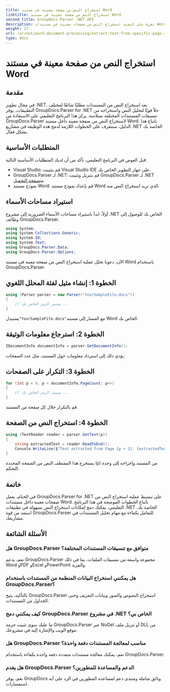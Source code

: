 ```yaml
---
title: استخراج النص من صفحة معينة في مستند Word
linktitle: استخراج النص من صفحة معينة في مستند Word
second_title: GroupDocs.Parser .NET API
description: تعرف على كيفية استخراج النص من صفحات معينة في مستندات Word باستخدام GroupDocs.Parser لـ .NET. دمج قدرات استخراج النص في .NET الخاص بك.
weight: 17
url: /ar/net/word-document-processing/extract-text-from-specific-page-in-word-document/
type: docs
---
```

# استخراج النص من صفحة معينة في مستند Word

## مقدمة
في مجال تطوير .NET، يعد استخراج النص من المستندات مطلبًا شائعًا لمختلف التطبيقات. يوفر GroupDocs.Parser for .NET حلاً قويًا لتحليل النص واستخراجه من تنسيقات المستندات المختلفة بسلاسة. يركز هذا البرنامج التعليمي على الاستفادة من GroupDocs.Parser لاستخراج النص من صفحة معينة داخل مستند Word. باتباع هذا الدليل، ستتعرف على الخطوات اللازمة لدمج هذه الوظيفة في مشاريع .NET الخاصة بك بشكل فعال.
## المتطلبات الأساسية
قبل الغوص في البرنامج التعليمي، تأكد من أن لديك المتطلبات الأساسية التالية:
- Visual Studio: قم بتثبيت Visual Studio IDE على جهاز التطوير الخاص بك.
-  GroupDocs.Parser لـ .NET: قم بتنزيل وتثبيت GroupDocs.Parser لـ .NET من[صفحة التحميل](https://releases.groupdocs.com/parser/net/).
- نموذج مستند Word: قم بإعداد نموذج مستند Word الذي تريد استخراج النص منه.

## استيراد مساحات الأسماء
أولاً، ابدأ باستيراد مساحات الأسماء الضرورية إلى مشروع .NET الخاص بك للوصول إلى وظائف GroupDocs.Parser.
```csharp
using System;
using System.Collections.Generic;
using System.IO;
using System.Text;
using GroupDocs.Parser.Data;
using GroupDocs.Parser.Options;
```

الآن، دعونا نحلل عملية استخراج النص من صفحة معينة في مستند Word باستخدام GroupDocs.Parser.
## الخطوة 1: إنشاء مثيل لفئة المحلل اللغوي
```csharp
using (Parser parser = new Parser("YourSampleFile.docx"))
{
    // يستمر الرمز الخاص بك ...
}
```
 يستبدل`"YourSampleFile.docx"`مع المسار إلى مستند Word الخاص بك.
## الخطوة 2: استرجاع معلومات الوثيقة
```csharp
IDocumentInfo documentInfo = parser.GetDocumentInfo();
```
يؤدي ذلك إلى استرداد معلومات حول المستند، مثل عدد الصفحات.
## الخطوة 3: التكرار على الصفحات
```csharp
for (int p = 0; p < documentInfo.PageCount; p++)
{
    // يستمر الرمز الخاص بك ...
}
```
قم بالتكرار خلال كل صفحة من المستند.
## الخطوة 4: استخراج النص من الصفحة
```csharp
using (TextReader reader = parser.GetText(p))
{
    string extractedText = reader.ReadToEnd();
    Console.WriteLine($"Text extracted from Page {p + 1}: {extractedText}");
}
```
يستخرج هذا المقتطف النص من الصفحة المحددة (`p`) من المستند وإخراجه إلى وحدة التحكم.

## خاتمة
في الختام، يعمل GroupDocs.Parser for .NET على تبسيط عملية استخراج النص من صفحات معينة داخل مستندات Word. باتباع الخطوات الموضحة في هذا البرنامج التعليمي، يمكنك دمج إمكانات استخراج النص بسهولة في تطبيقات .NET الخاصة بك. استفد من قوة GroupDocs.Parser للتعامل بكفاءة مع مهام تحليل المستندات في مشاريعك.

## الأسئلة الشائعة
### هل GroupDocs.Parser متوافق مع تنسيقات المستندات المختلفة؟
نعم، يدعم GroupDocs.Parser مجموعة واسعة من تنسيقات الملفات، بما في ذلك Word وPDF وExcel وPowerPoint والمزيد.
### هل يمكنني استخراج البيانات المنظمة من المستندات باستخدام GroupDocs.Parser؟
بالتأكيد، يتيح GroupDocs.Parser استخراج النصوص والصور وبيانات التعريف وحتى الجداول من المستندات.
### كيف يمكنني دمج GroupDocs.Parser في مشروع .NET الخاص بي؟
ما عليك سوى تثبيت حزمة GroupDocs.Parser عبر NuGet أو تنزيل ملف DLL من موقع الويب والإشارة إليه في مشروعك.
### هل GroupDocs.Parser مناسب لمعالجة المستندات دفعة واحدة؟
نعم، يمكنك معالجة مستندات متعددة دفعة واحدة بكفاءة باستخدام GroupDocs.Parser.
### هل يقدم GroupDocs.Parser الدعم والمساعدة للمطورين؟
نعم، يوفر GroupDocs وثائق شاملة ومنتدى دعم لمساعدة المطورين في الرد على أية استفسارات.